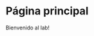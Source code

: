 <!-- --- -->
<!-- template: home.html -->
<!-- social: -->
<!--   cards_layout_options: -->
<!--     title: Documentation that simply works -->
<!-- --- -->

# Página principal

Bienvenido al lab!
